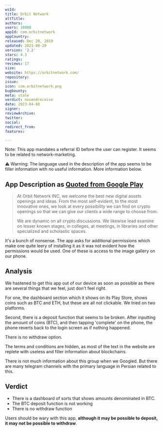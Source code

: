 ```yaml
---
wsId: 
title: Orbit Network
altTitle: 
authors: 
users: 10000
appId: com.orbitnetwork
appCountry: 
released: Dec 20, 2019
updated: 2021-08-20
version: '2.2'
stars: 4.3
ratings: 
reviews: 17
size: 
website: https://orbitnetwork.com/
repository: 
issue: 
icon: com.orbitnetwork.png
bugbounty: 
meta: stale
verdict: nosendreceive
date: 2023-04-08
signer: 
reviewArchive: 
twitter: 
social: 
redirect_from: 
features: 

---
```


Note: This app mandates a referral ID before the user can register. It seems to be related to network-marketing.

⚠️ Warning: The language used in the description of the app seems to be filler information with no useful information. More information below.

## App Description as [Quoted from Google Play](https://play.google.com/store/apps/details?id=com.orbitnetwork) 

> At Orbit Network INC, we welcome the best new digital assets openings and ideas.
From the most self-evident, to the most innovative ones, we look at every possibility we can find on crypto openings so that we can give our clients a wide range to choose from.
>
> We are dynamic on all crypto discussions. We likewise lead examine on lesser known stages, in colleges, at meetings, in libraries and other specialized and scholastic spaces.

It's a bunch of nonsense. The app asks for additional permissions which make one quite leery of installing it as it was not evident how the permissions would be used. One of these is access to the image gallery on our phone. 

## Analysis 

We hastened to get this app out of our device as soon as possible as there are several things that we feel, just don't feel right. 

For one, the dashboard section which it shows on its Play Store, shows coins such as BTC and ETH, but these are all not clickable. We tried on two platforms. 

Second, there is a deposit function that seems to be broken. After inputting the amount of coins (BTC), and then tapping 'complete' on the phone, the phone reverts back to the login screen as if nothing happened.

There is no withdraw option. 

The terms and conditions are hidden, as most of the text in the website are replete with useless and filler information about blockchains. 

There is not much information about this group when we Googled. But there are many telegram channels with the primary language in Persian related to this.

## Verdict 

- There is a dashboard of sorts that shows amounts denominated in BTC. 
- The BTC deposit function is not working 
- There is no withdraw function 

Users should be wary with this app, **although it may be possible to deposit, it may not be possible to withdraw**. 

